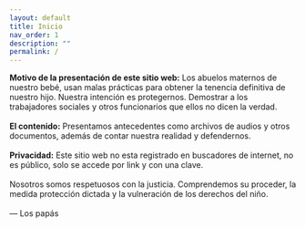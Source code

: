 ```yaml
---
layout: default
title: Inicio
nav_order: 1
description: ""
permalink: /
---
```


<strong>Motivo de la presentación de este sitio web:</strong>
Los abuelos maternos de nuestro bebé, usan malas prácticas para obtener la tenencia definitiva de nuestro hijo. Nuestra intención es protegernos. Demostrar a los trabajadores sociales y otros funcionarios que ellos no dicen la verdad.
<br><br>
<b>El contenido:</b>
Presentamos antecedentes como archivos de audios y otros documentos, además de contar nuestra realidad y defendernos.
<br><br>
<b>Privacidad:</b> Este sitio web no esta registrado en buscadores de internet, no es público, solo se accede por link y con una clave.
<br><br>
Nosotros somos respetuosos con la justicia. Comprendemos su proceder, la medida protección dictada y la vulneración de los derechos del niño.
<br><br>
 — Los papás

